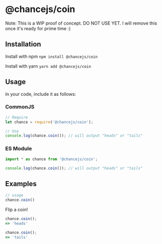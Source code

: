 # @chancejs/coin

Note: This is a WIP proof of concept. DO NOT USE YET. I will remove this once it's ready for prime time :)

## Installation
Install with npm
`npm install @chancejs/coin`

Install with yarn
`yarn add @chancejs/coin`

## Usage

In your code, include it as follows:

### CommonJS

```js
// Require
let chance = require('@chancejs/coin');

// Use
console.log(chance.coin()); // will output "heads" or "tails"
```

### ES Module
```js
import * as chance from '@chancejs/coin';

console.log(chance.coin()); // will output "heads" or "tails"
```

## Examples

```js
// usage
chance.coin()
```

Flip a coin!

```js
chance.coin();
=> 'heads'

chance.coin();
=> 'tails'
```
